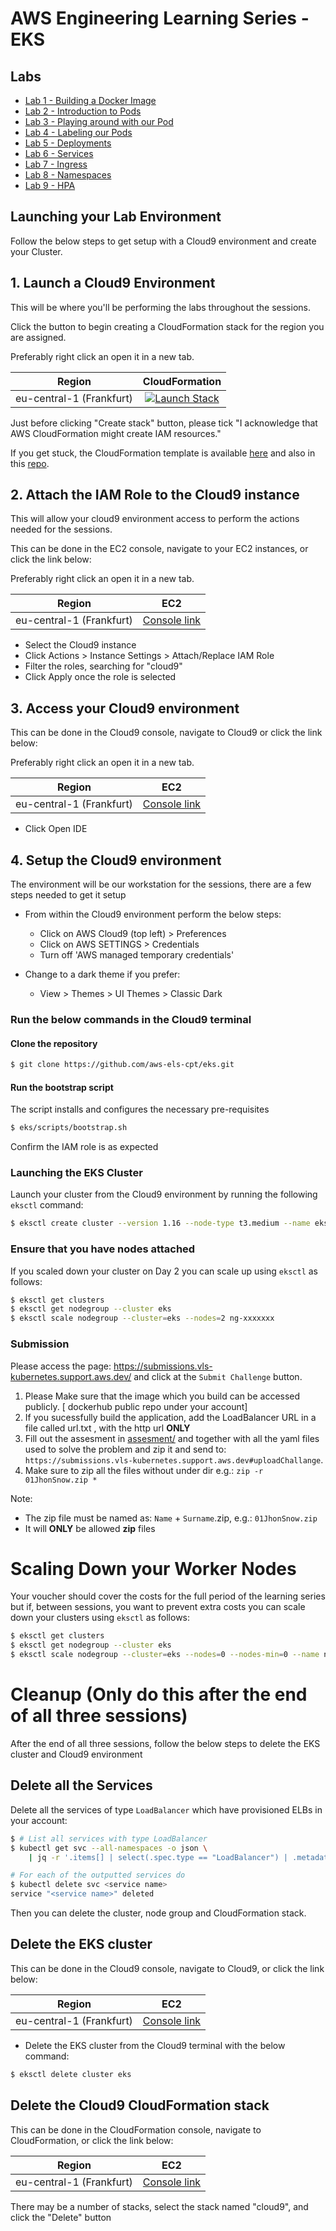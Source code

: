 # AWS Engineering Learning Series - EKS
## Labs

- [Lab 1 - Building a Docker Image](./labs/01-docker)
- [Lab 2 - Introduction to Pods](./labs/02-pods)
- [Lab 3 - Playing around with our Pod](./labs/03-more-pods)
- [Lab 4 - Labeling our Pods](./labs/04-labels)
- [Lab 5 - Deployments](./labs/05-deployments)
- [Lab 6 - Services](./labs/06-services)
- [Lab 7 - Ingress](./labs/07-Ingress)
- [Lab 8 - Namespaces](./labs/08-namespaces)
- [Lab 9 - HPA](./labs/09-hpa)


## Launching your Lab Environment

Follow the below steps to get setup with a Cloud9 environment and create your Cluster.

## 1. Launch a Cloud9 Environment

This will be where you'll be performing the labs throughout the sessions.

Click the button to begin creating a CloudFormation stack for the region you are assigned.

Preferably right click an open it in a new tab.

| Region          | CloudFormation     |
| --------------- |:------------------:|
| eu-central-1 (Frankfurt)       | [![Launch Stack](https://s3.amazonaws.com/cloudformation-examples/cloudformation-launch-stack.png)](https://console.aws.amazon.com/cloudformation/home?region=eu-central-1#/stacks/create/review?stackName=cloud9&templateURL=https://eks2020.s3.eu-central-1.amazonaws.com/cloud9-template.yaml) |


Just before clicking "Create stack" button, please tick "I acknowledge that AWS CloudFormation might create IAM resources."

If you get stuck, the CloudFormation template is available [here](https://eks2020.s3.eu-central-1.amazonaws.com/cloud9-template.yaml) and also in this [repo](./cloudformation/cloud9-template.yaml).

## 2. Attach the IAM Role to the Cloud9 instance

This will allow your cloud9 environment access to perform the actions needed for the sessions.

This can be done in the EC2 console, navigate to your EC2 instances, or click the link below:

Preferably right click an open it in a new tab.

| Region          | EC2     |
| --------------- |:------------------:|
| eu-central-1 (Frankfurt)       | [Console link](https://eu-central-1.console.aws.amazon.com/ec2/v2/home?region=eu-central-1#Instances:tag:Name=cloud9;sort=instanceState) |


 * Select the Cloud9 instance
 * Click Actions > Instance Settings > Attach/Replace IAM Role
 * Filter the roles, searching for "cloud9"
 * Click Apply once the role is selected

## 3. Access your Cloud9 environment

This can be done in the Cloud9 console, navigate to Cloud9 or click the link below:

Preferably right click an open it in a new tab.


| Region          | EC2     |
| --------------- |:------------------:|
| eu-central-1 (Frankfurt)       | [Console link](https://eu-central-1.console.aws.amazon.com/cloud9/home?region=eu-central-1) |

 * Click Open IDE

## 4. Setup the Cloud9 environment

The environment will be our workstation for the sessions, there are a few steps needed to get it setup

* From within the Cloud9 environment perform the below steps:

  * Click on AWS Cloud9 (top left) > Preferences
  * Click on AWS SETTINGS > Credentials
  * Turn off 'AWS managed temporary credentials'

* Change to a dark theme if you prefer:

  * View > Themes > UI Themes > Classic Dark

### Run the below commands in the Cloud9 terminal

#### Clone the repository

```bash
$ git clone https://github.com/aws-els-cpt/eks.git
```

#### Run the bootstrap script

The script installs and configures the necessary pre-requisites

```bash
$ eks/scripts/bootstrap.sh
```

Confirm the IAM role is as expected

### Launching the EKS Cluster

Launch your cluster from the Cloud9 environment by running the following `eksctl` command:

```bash
$ eksctl create cluster --version 1.16 --node-type t3.medium --name eks
```

### Ensure that you have nodes attached

If you scaled down your cluster on Day 2 you can scale up using `eksctl` as follows:

```bash
$ eksctl get clusters
$ eksctl get nodegroup --cluster eks
$ eksctl scale nodegroup --cluster=eks --nodes=2 ng-xxxxxxx
```

### Submission

Please access the page: https://submissions.vls-kubernetes.support.aws.dev/ and click at the `Submit Challenge` button.

1. Please Make sure that the image which you build can be accessed publicly. [ dockerhub public repo under your account]
2. If you sucessfully build the application, add the LoadBalancer URL in a file called url.txt , with the http url **ONLY**
3. Fill out the assesment in [assesment/](https://github.com/aws-els-cpt/eks/tree/master/project/assessment) and together with all the yaml files used to solve the problem and zip it and send to: `https://submissions.vls-kubernetes.support.aws.dev#uploadChallange`.
4. Make sure to zip all the files without under dir e.g.: `zip -r 01JhonSnow.zip *`

Note:
- The zip file must be named as: `Name` + `Surname`.zip, e.g.: `01JhonSnow.zip`
- It will **ONLY** be allowed **zip** files

# Scaling Down your Worker Nodes

Your voucher should cover the costs for the full period of the learning series but if, between sessions, you want to
prevent extra costs you can scale down your clusters using `eksctl` as follows:

```bash
$ eksctl get clusters
$ eksctl get nodegroup --cluster eks
$ eksctl scale nodegroup --cluster=eks --nodes=0 --nodes-min=0 --name ng-xxxxxxx
```

# Cleanup (Only do this after the end of all three sessions)

After the end of all three sessions, follow the below steps to delete the EKS cluster and Cloud9 environment

## Delete all the Services

Delete all the services of type `LoadBalancer` which have provisioned ELBs in your account:

```bash
$ # List all services with type LoadBalancer
$ kubectl get svc --all-namespaces -o json \
    | jq -r '.items[] | select(.spec.type == "LoadBalancer") | .metadata.name'

# For each of the outputted services do
$ kubectl delete svc <service name>
service "<service name>" deleted
```

Then you can delete the cluster, node group and CloudFormation stack.


## Delete the EKS cluster

This can be done in the Cloud9 console, navigate to Cloud9, or click the link below:

| Region          | EC2     |
| --------------- |:------------------:|
| eu-central-1 (Frankfurt)       | [Console link](https://eu-central-1.console.aws.amazon.com/cloud9/home?region=eu-central-1) |


* Delete the EKS cluster from the Cloud9 terminal with the below command:

```bash
$ eksctl delete cluster eks
```

## Delete the Cloud9 CloudFormation stack

This can be done in the CloudFormation console, navigate to CloudFormation, or click the link below:

| Region          | EC2     |
| --------------- |:------------------:|
| eu-central-1 (Frankfurt)       | [Console link](https://eu-central-1.console.aws.amazon.com/cloudformation/home?region=eu-central-1) |


There may be a number of stacks, select the stack named "cloud9", and click the "Delete" button
